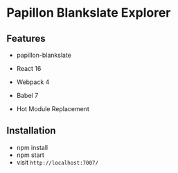 # Papillon Blankslate Explorer

## Features

* papillon-blankslate

* React 16
* Webpack 4
* Babel 7
* Hot Module Replacement

## Installation

* npm install
* npm start
* visit `http://localhost:7007/`
